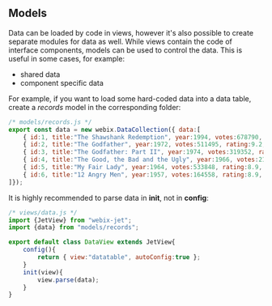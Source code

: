 ## Models

Data can be loaded by code in views, however it's also possible to create separate modules for data as well. While views contain the code of interface components, models can be used to control the data. This is useful in some cases, for example:

- shared data
- component specific data

For example, if you want to load some hard-coded data into a data table, create a *records* model in the corresponding folder:

```js
/* models/records.js */
export const data = new webix.DataCollection({ data:[
	{ id:1, title:"The Shawshank Redemption", year:1994, votes:678790, rating:9.2, rank:1},
	{ id:2, title:"The Godfather", year:1972, votes:511495, rating:9.2, rank:2},
	{ id:3, title:"The Godfather: Part II", year:1974, votes:319352, rating:9.0, rank:3},
	{ id:4, title:"The Good, the Bad and the Ugly", year:1966, votes:213030, rating:8.9, rank:4},
	{ id:5, title:"My Fair Lady", year:1964, votes:533848, rating:8.9, rank:5},
	{ id:6, title:"12 Angry Men", year:1957, votes:164558, rating:8.9, rank:6}
]});
```

It is highly recommended to parse data in **init**, not in **config**:

```js
/* views/data.js */
import {JetView} from "webix-jet";
import {data} from "models/records";

export default class DataView extends JetView{
	config(){
		return { view:"datatable", autoConfig:true };
	}
	init(view){
		view.parse(data);
	}
}
```